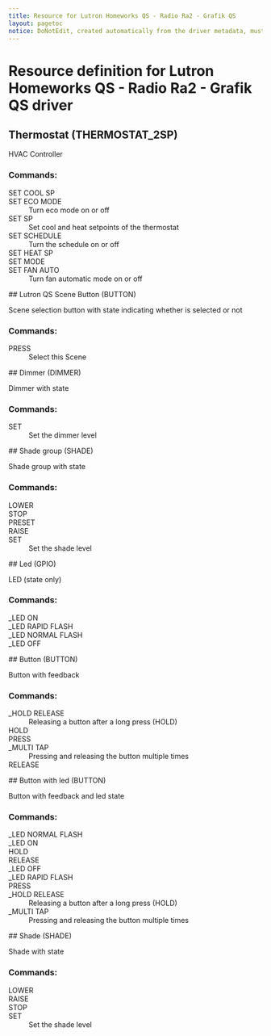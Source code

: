 ```yaml
---
title: Resource for Lutron Homeworks QS - Radio Ra2 - Grafik QS
layout: pagetoc
notice: DoNotEdit, created automatically from the driver metadata, must be updated on the driver itself
---
```

# Resource definition for Lutron Homeworks QS - Radio Ra2 - Grafik QS driver
## Thermostat (THERMOSTAT_2SP)

HVAC Controller

### Commands: 

<dl>

<dt>SET COOL SP</dt><dd></dd>
<dt>SET ECO MODE</dt><dd>Turn eco mode on or off</dd>
<dt>SET SP</dt><dd>Set cool and heat setpoints of the thermostat</dd>
<dt>SET SCHEDULE</dt><dd>Turn the schedule on or off</dd>
<dt>SET HEAT SP</dt><dd></dd>
<dt>SET MODE</dt><dd></dd>
<dt>SET FAN AUTO</dt><dd>Turn fan automatic mode on or off</dd>
</dl>
## Lutron QS Scene Button (BUTTON)

Scene selection button with state indicating whether is selected or not

### Commands: 

<dl>

<dt>PRESS</dt><dd>Select this Scene</dd>
</dl>
## Dimmer (DIMMER)

Dimmer with state

### Commands: 

<dl>

<dt>SET</dt><dd>Set the dimmer level</dd>
</dl>
## Shade group (SHADE)

Shade group with state

### Commands: 

<dl>

<dt>LOWER</dt><dd></dd>
<dt>STOP</dt><dd></dd>
<dt>PRESET</dt><dd></dd>
<dt>RAISE</dt><dd></dd>
<dt>SET</dt><dd>Set the shade level</dd>
</dl>
## Led (GPIO)

LED (state only)

### Commands: 

<dl>

<dt>_LED ON</dt><dd></dd>
<dt>_LED RAPID FLASH</dt><dd></dd>
<dt>_LED NORMAL FLASH</dt><dd></dd>
<dt>_LED OFF</dt><dd></dd>
</dl>
## Button (BUTTON)

Button with feedback

### Commands: 

<dl>

<dt>_HOLD RELEASE</dt><dd>Releasing a button after a long press (HOLD)</dd>
<dt>HOLD</dt><dd></dd>
<dt>PRESS</dt><dd></dd>
<dt>_MULTI TAP</dt><dd>Pressing and releasing the button multiple times</dd>
<dt>RELEASE</dt><dd></dd>
</dl>
## Button with led (BUTTON)

Button with feedback and led state

### Commands: 

<dl>

<dt>_LED NORMAL FLASH</dt><dd></dd>
<dt>_LED ON</dt><dd></dd>
<dt>HOLD</dt><dd></dd>
<dt>RELEASE</dt><dd></dd>
<dt>_LED OFF</dt><dd></dd>
<dt>_LED RAPID FLASH</dt><dd></dd>
<dt>PRESS</dt><dd></dd>
<dt>_HOLD RELEASE</dt><dd>Releasing a button after a long press (HOLD)</dd>
<dt>_MULTI TAP</dt><dd>Pressing and releasing the button multiple times</dd>
</dl>
## Shade (SHADE)

Shade with state

### Commands: 

<dl>

<dt>LOWER</dt><dd></dd>
<dt>RAISE</dt><dd></dd>
<dt>STOP</dt><dd></dd>
<dt>SET</dt><dd>Set the shade level</dd>
</dl>

